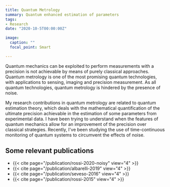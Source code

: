 ```yaml
---
title: Quantum Metrology
summary: Quantum enhanced estimation of parameters
tags:
- Research
date: "2020-10-5T00:00:00Z"

image:
  caption: ""
  focal_point: Smart

---
```


Quantum mechanics can be exploited to perform measurements with a precision is not achievable by means of purely classical approaches.
Quantum metrology is one of the most promising quantum technologies, with applications to sensing, imaging and precision measurement.
As all quantum technologies, quantum metrology is hindered by the presence of noise.

My research contributions in quantum metrology are related to quantum estimation theory, which deals with the mathematical quantification
of the ultimate precision achievable in the estimation of some parameters from experimental data.
I have been trying to understand when the features of quantum mechanics allow for an improvement of the precision over classical strategies.
Recently, I've been studying the use of time-continuous monitoring of quantum systems
to circumvent the effects of noise.

## Some relevant publications
* {{< cite page="/publication/rossi-2020-noisy" view="4" >}}
* {{< cite page="/publication/albarelli-2019" view="4" >}}
* {{< cite page="/publication/seveso-2016" view="4" >}}
* {{< cite page="/publication/rossi-2015" view="4" >}}